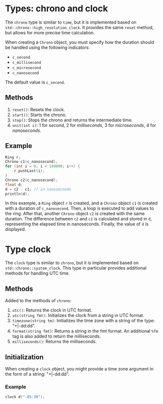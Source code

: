 # Types: chrono and clock

The `chrono` type is similar to `time`, but it is implemented based on `std::chrono::high_resolution_clock`. It provides the same `reset` method, but allows for more precise time calculation.

When creating a `Chrono` object, you must specify how the duration should be handled using the following indicators:
- `c_second`
- `c_millisecond`
- `c_microsecond`
- `c_nanosecond`

The default value is `c_second`.

## Methods

1. `reset()`: Resets the clock.
2. `start()`: Starts the chrono.
3. `stop()`: Stops the chrono and returns the intermediate time.
4. `unit(int i)`: 1 for _second_, 2 for _milliseconds_, 3 for _microseconds_, 4 for _nanoseconds_.

## Example

```cpp
Ring r;
Chrono c1(c_nanosecond);
for (int i = 0; i < 100000; i++) {
    r.pushLast(i);
}
Chrono c2(c_nanosecond);
float d;
d = c2 - c1; // in nanoseconds
println(d);
```

In this example, a `Ring` object `r` is created, and a `Chrono` object `c1` is created with a duration of `c_nanosecond`. Then, a loop is executed to add values to the ring. After that, another `Chrono` object `c2` is created with the same duration. The difference between `c2` and `c1` is calculated and stored in `d`, representing the elapsed time in nanoseconds. Finally, the value of `d` is displayed.

# Type clock

The `clock` type is similar to `chrono`, but it is implemented based on `std::chrono::system_clock`. This type in particular provides additional methods for handling UTC time.

## Methods

Added to the methods of `chrono`:

1. `utc()`: Returns the clock in UTC format.
2. `utc(string fmt)`: Initializes the clock from a string in UTC format.
3. `timezone(string tm)`: Initializes the time zone with a string of the type: "+|-dd:dd".
4. `format(string fmt)`: Returns a string in the fmt format. An additional `%fm` tag is also added to return the milliseconds.
5. `milliseconds()`: Returns the milliseconds.

## Initialization

When creating a `clock` object, you might provide a time zone argument in the form of a string: "+|-dd:dd".

### Example

```cpp
clock d("-05:30");
```
